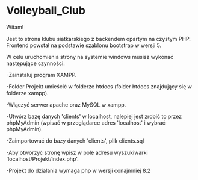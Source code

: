 # Volleyball_Club

Witam!

Jest to strona klubu siatkarskiego z backendem opartym na czystym PHP. Frontend powstał na podstawie szablonu bootstrap w wersji 5.

W celu uruchomienia strony na systemie windows musisz wykonać następujące czynności:

-Zainstaluj program XAMPP.

-Folder Projekt umieścić w folderze htdocs (folder htdocs znajdujący się w folderze xampp).

-Włączyć serwer apache oraz MySQL w xampp.

-Utwórz bazę danych 'clients' w localhost, nalepiej jest zrobić to przez phpMyAdmin (wpisać w przeglądarce
 adres 'localhost' i wybrać phpMyAdmin).
 
-Zaimportować do bazy danych 'clients', plik clients.sql

-Aby otworzyć stronę wpisz w pole adresu wyszukiwarki 'localhost/Projekt/index.php'.

-Projekt do działania wymaga php w wersji conajmniej 8.2
